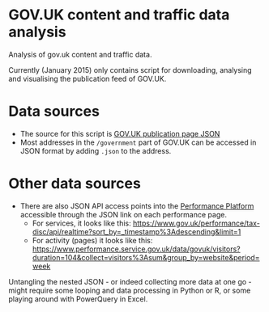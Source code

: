 GOV.UK content and traffic data analysis
=============
Analysis of gov.uk content and traffic data.

Currently (January 2015) only contains script for downloading, analysing and visualising the publication feed of GOV.UK.

# Data sources

* The source for this script is [GOV.UK publication page JSON](https://gov.uk/government/publications.json)
* Most addresses in the `/government` part of GOV.UK can be accessed in JSON format by adding `.json` to the address.

# Other data sources

* There are also JSON API access points into the [Performance Platform](http://gov.uk/performance) accessible through the JSON link on each performance page.
  * For services, it looks like this: https://www.gov.uk/performance/tax-disc/api/realtime?sort_by=_timestamp%3Adescending&limit=1
  * For activity (pages) it looks like this:  https://www.performance.service.gov.uk/data/govuk/visitors?duration=104&collect=visitors%3Asum&group_by=website&period=week

Untangling the nested JSON - or indeed collecting more data at one go - might require some looping and data processing in Python or R, or some playing around with PowerQuery in Excel.



